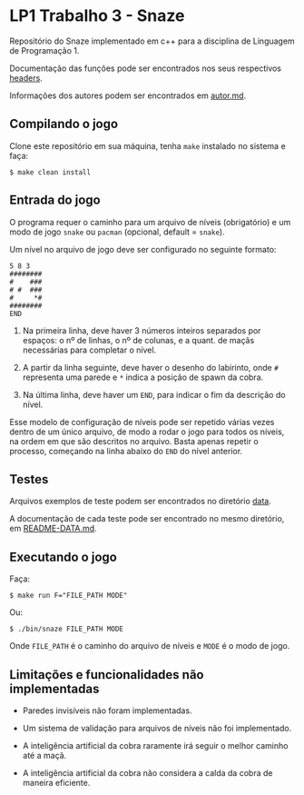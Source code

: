 # LP1 Trabalho 3 - Snaze

Repositório do Snaze implementado em c++ para a disciplina de Linguagem de Programação 1.

Documentação das funções pode ser encontrados nos seus respectivos [headers](./include).

Informações dos autores podem ser encontrados em [autor.md](./autor.md).

## Compilando o jogo

Clone este repositório em sua máquina, tenha `make` instalado no sistema e faça:
```
$ make clean install
```

## Entrada do jogo

O programa requer o caminho para um arquivo de níveis (obrigatório) e um modo de jogo `snake` ou `pacman` (opcional, default = `snake`).

Um nível no arquivo de jogo deve ser configurado no seguinte formato:
```
5 8 3
########
#    ###
# #  ###
#     *#
########
END
```
1. Na primeira linha, deve haver 3 números inteiros separados por espaços: o nº de linhas, o nº de colunas, e a quant. de maçãs necessárias para completar o nível.

2. A partir da linha seguinte, deve haver o desenho do labirinto, onde `#` representa uma parede e `*` indica a posição de spawn da cobra.

3. Na última linha, deve haver um `END`, para indicar o fim da descrição do nível.

Esse modelo de configuração de níveis pode ser repetido várias vezes dentro de um único arquivo, de modo a rodar o jogo para todos os níveis, na ordem em que são descritos no arquivo. Basta apenas repetir o processo, começando na linha abaixo do `END` do nível anterior.

## Testes

Arquivos exemplos de teste podem ser encontrados no diretório [data](./data).

A documentação de cada teste pode ser encontrado no mesmo diretório, em [README-DATA.md](./data/README-DATA.md).

## Executando o jogo

Faça:
```
$ make run F="FILE_PATH MODE"
```
Ou:
```
$ ./bin/snaze FILE_PATH MODE
```
Onde `FILE_PATH` é o caminho do arquivo de níveis e `MODE` é o modo de jogo.

## Limitações e funcionalidades não implementadas

* Paredes invisíveis não foram implementadas.

* Um sistema de validação para arquivos de níveis não foi implementado.

* A inteligência artificial da cobra raramente irá seguir o melhor caminho até a maçã.

* A inteligência artificial da cobra não considera a calda da cobra de maneira eficiente.
